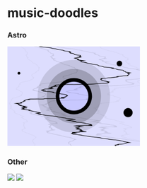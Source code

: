 # music-doodles

### Astro

<img src="https://raw.githubusercontent.com/sophiavanvalkenburg/music-doodles/master/astro.gif" width="300">

### Other

<img src="https://raw.githubusercontent.com/sophiavanvalkenburg/music-doodles/master/spirited-concentric-squares.gif" width="300">

<img src="https://raw.githubusercontent.com/sophiavanvalkenburg/music-doodles/master/spirited-diagonal-cube-wave.gif" width="300">
